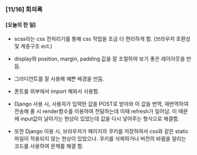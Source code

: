 ### [11/16] 회의록

#### [오늘의 한 일]

- scss라는 css 전처리기를 통해 css 작업을 조금 더 편리하게 함. (브라우저 호환성 및 계층구조 ect.)

- display와 position, margin, padding 값을 잘 조절하여 보기 좋은 레이아웃을 만듬.

- 그라디언트를 잘 사용해 예쁜 배경을 만듬.

- 폰트를 외부에서 import 해와서 사용함.

- Django 사용 시, 사용자가 입력한 값을 POST로 받아와 이 값을 번역, 재번역하여 전송해 줄 시 render함수를 이용하여 전달하는데 이때 refresh가 일어남. 이 때문에 input값이 날아가는 현상이 있었는데 값을 다시 넣어주는 형식으로 해결함.

- 또한 Django 이용 시, 브라우저가 페이지의 쿠키를 저장하여서 css와 같은 static 파일이 적용되지 않는 현상이 있었으나. 쿠키를 삭제하거나 버전의 바뀜을 알리는 코드를 사용하여 문제를 해결 함.
